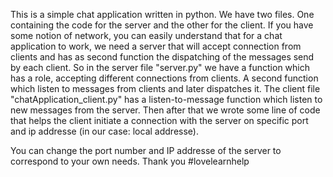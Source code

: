 This is a simple chat application written in python. We have two files. One containing the code for the server and the other for the client. 
If you have some notion of network, you can easily understand that for a chat application to work, we need a server that will accept connection from clients and has as second function 
the dispatching of the messages send by each client.
So in the server file "server.py" we have a function which has a role, accepting different connections from clients.
A second function which listen to messages from clients and later dispatches it.
The client file "chatApplication_client.py" has a listen-to-message function which listen to new messages from the server. Then after that we wrote some line of code that
helps the client initiate a connection with the server on specific port and ip addresse (in our case: local addresse).

You can change the port number and IP addresse of the server to correspond to your own needs.
Thank you
#lovelearnhelp
